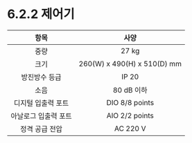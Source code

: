 ﻿# 6.2.2 제어기

|    **항목**   |            **사양**           |
| :---------: | :-------------------------: |
|      중량     |            27 kg            |
|      크기     | 260(W) x 490(H) x 510(D) mm |
|   방진방수 등급   |            IP 20            |
|      소음     |           80 dB 이하          |
|  디지털 입출력 포트 |        DIO 8/8 points       |
| 아날로그 입출력 포트 |        AIO 2/2 points       |
|   정격 공급 전압  |           AC 220 V          |
